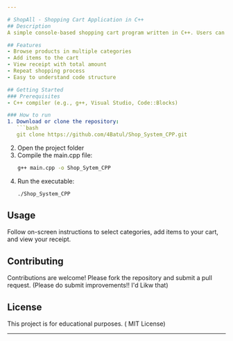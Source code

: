 ```yaml
---

# ShopAll - Shopping Cart Application in C++
## Description
A simple console-based shopping cart program written in C++. Users can browse products across different categories, add items to their cart, view their receipt, and continue shopping. Designed as a beginner-friendly project to demonstrate basic programming concepts such as structures, vectors, loops, and user input.

## Features
- Browse products in multiple categories
- Add items to the cart
- View receipt with total amount
- Repeat shopping process
- Easy to understand code structure

## Getting Started
### Prerequisites
- C++ compiler (e.g., g++, Visual Studio, Code::Blocks)

### How to run
1. Download or clone the repository:
   ```bash
   git clone https://github.com/4Batul/Shop_System_CPP.git
   ```
2. Open the project folder
3. Compile the main.cpp file:
   ```bash
   g++ main.cpp -o Shop_Sytem_CPP
   ```
4. Run the executable:
   ```bash
   ./Shop_System_CPP
   ```

## Usage
Follow on-screen instructions to select categories, add items to your cart, and view your receipt.

## Contributing
Contributions are welcome! Please fork the repository and submit a pull request.
(Please do submit improvements!! I'd Likw that)
## License
This project is for educational purposes. ( MIT License)

---
```


